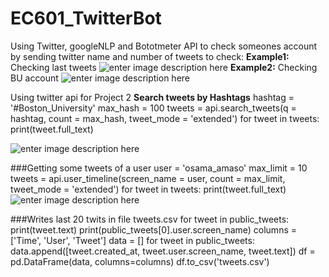
# EC601_TwitterBot
Using Twitter, googleNLP and Bototmeter API to check someones account by sending twitter name and number of tweets to check:
**Example1:**
Checking last tweets
![enter image description here](https://i.imgur.com/nETbmjw.png)
**Example2:**
Checking BU account 
![enter image description here](https://i.imgur.com/R4MSJkK.png)

Using twitter api for Project 2
**Search tweets by Hashtags**
hashtag = '#Boston_University'
max_hash = 100
tweets = api.search_tweets(q = hashtag, count = max_hash, tweet_mode = 'extended')
for tweet in tweets:
    print(tweet.full_text)

![enter image description here](https://i.imgur.com/TjKGyOY.png)

###Getting some tweets of a user
user = 'osama_amaso'
max_limit = 10
tweets = api.user_timeline(screen_name = user, count = max_limit, tweet_mode = 'extended')
for  tweet  in  tweets:
print(tweet.full_text)
![enter image description here](https://i.imgur.com/g71GTfh.png)

###Writes last 20 twits in file tweets.csv
for  tweet  in  public_tweets:
print(tweet.text)
print(public_tweets[0].user.screen_name)
columns = ['Time', 'User', 'Tweet']
data = []
for  tweet  in  public_tweets:
data.append([tweet.created_at, tweet.user.screen_name, tweet.text])
df = pd.DataFrame(data, columns=columns)
df.to_csv('tweets.csv')

